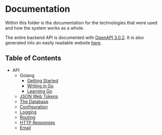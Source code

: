 # Documentation
Within this folder is the documentation for the technologies that were used and how the system works as a whole.

The entire backend API is documented with [OpenAPI 3.0.2](https://github.com/OAI/OpenAPI-Specification/blob/master/versions/3.0.2.md).
It is also generated into an easily readable website [here](api/index.html).

## Table of Contents
- API
  - Golang
    - [Getting Started](https://golang.org/doc/install)
    - [Writing in Go](https://golang.org/doc/code.html)
    - [Learning Go](https://tour.golang.org/welcome/1)
  - [JSON Web Tokens](docs/api/jwt.md)
  - [The Database](docs/api/database.md)
  - [Configuration](docs/api/configuration.md)
  - [Logging](docs/api/logging.md)
  - [Routing](docs/api/routing.md)
  - [HTTP Responses](docs/api/http_responses.md)
  - [Email](docs/api/email.md)
